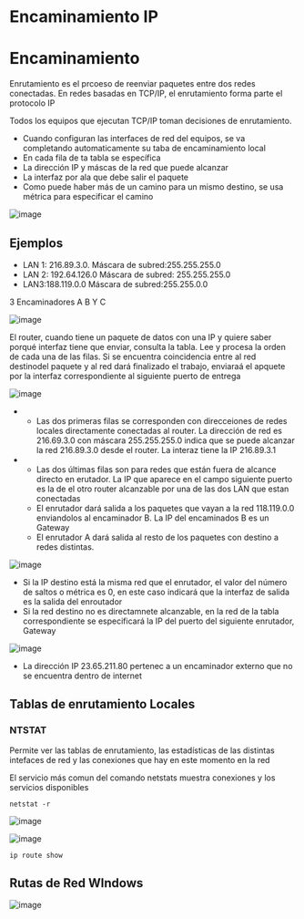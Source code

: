 # Encaminamiento IP

# Encaminamiento

Enrutamiento es el prcoeso de reenviar paquetes entre dos redes conectadas. En redes basadas en TCP/IP, el enrutamiento forma parte el protocolo IP

Todos los equipos que ejecutan TCP/IP toman decisiones de enrutamiento. 

- Cuando configuran las interfaces de red del equipos, se va completando automaticamente su taba de encaminamiento local
- En cada fila de ta tabla se específica
- La dirección IP y máscas de la red que puede alcanzar
- La interfaz por ala que debe salir el paquete
- Como puede haber más de un camino para un mismo destino, se usa métrica para especificar el camino

![image](https://github.com/user-attachments/assets/776fe223-9b59-4afc-bcc7-b4d5f79d3476)

## Ejemplos

- LAN 1: 216.89.3.0. Máscara de subred:255.255.255.0
- LAN 2: 192.64.126.0 Máscara de subred: 255.255.255.0
- LAN3:188.119.0.0 Máscara de subred:255.255.0.0

3 Encaminadores A B Y C 

![image](https://github.com/user-attachments/assets/81e3d9ab-58ca-48eb-92db-cfa8050bb0ea)

El router, cuando tiene un paquete de datos con una IP y quiere saber porqué interfaz tiene que enviar, consulta la tabla. Lee y procesa la orden de cada una de las filas. Si se encuentra coincidencia entre al red destinodel paquete y al red dará finalizado el trabajo, enviaraá el apquete por la interfaz correspondiente al siguiente puerto de entrega

![image](https://github.com/user-attachments/assets/58e7b9c0-30ad-4171-a210-7d57c0f23d2e)

- - Las dos primeras filas se corresponden con direcceiones de redes locales directamente conectadas al router. La dirección de red es 216.69.3.0 con máscara 255.255.255.0 indica que se puede alcanzar la red 216.89.3.0 desde el router. La interaz tiene la IP 216.89.3.1
- - Las dos últimas filas son para redes que están fuera de alcance directo en erutador. La IP que aparece en el campo siguiente puerto es la de el otro router alcanzable por una de las dos LAN que estan conectadas
  - El enrutador dará salida a los paquetes que vayan a la red 118.119.0.0 enviandolos al encaminador B. La IP del encaminados B es un Gateway
  - El enrutador A dará salida al resto de los paquetes con destino a redes distintas.
 
![image](https://github.com/user-attachments/assets/16916827-71a3-41a3-b42c-d2e5e544a3ad)

- Si la IP destino está la misma red que el enrutador, el valor del número de saltos o métrica es 0, en este caso indicará que la interfaz de salida es la salida del enroutador
- Si la red destino no es directamnete alcanzable, en la red de la tabla correspondiente se especificará la IP del puerto del siguiente enrutador, Gateway

![image](https://github.com/user-attachments/assets/9c735d66-4983-4523-a9f1-0ad639495e37)

 - La dirección IP 23.65.211.80 pertenec a un encaminador externo que no se encuentra dentro de internet

## Tablas de enrutamiento Locales

### NTSTAT

Permite ver las tablas de enrutamiento, las estadísticas de las distintas intefaces de red y las conexiones que hay en este momento en la red

El servicio más comun del comando netstats muestra conexiones y los servicios disponibles

```
netstat -r
```

![image](https://github.com/user-attachments/assets/28df10a3-faf1-4644-96b3-78d561eea25e)

![image](https://github.com/user-attachments/assets/9c894e60-f18b-4eb0-98fa-eb9e7572fade)

```
ip route show
```

## Rutas de Red WIndows

![image](https://github.com/user-attachments/assets/1a0b230a-5c89-425d-bb48-a1c41af13fe9)


